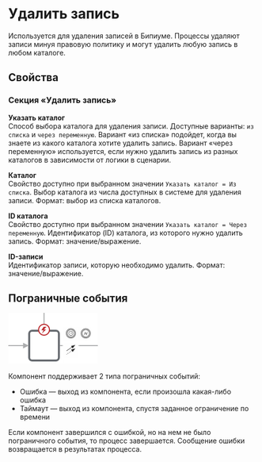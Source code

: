 # Удалить запись

Используется для удаления записей в Бипиуме. Процессы удаляют записи минуя правовую политику и могут удалить любую запись в любом каталоге.

## Свойства

### Секция «Удалить запись»

**Указать каталог**\
Способ выбора каталога для удаления записи. Доступные варианты: `из списка` и `через переменную`. Вариант «из списка» подойдет, когда вы знаете из какого каталога хотите удалить запись. Вариант «через переменную» используется, если нужно удалить запись из разных каталогов в зависимости от логики в сценарии.

**Каталог**\
Свойство доступно при выбранном значении `Указать каталог = Из списка`. Выбор каталога из числа доступных в системе для удаления записи. Формат: выбор из списка каталогов.

**ID каталога**\
Свойство доступно при выбранном значении `Указать каталог = Через переменную`. Идентификатор (ID) каталога, из которого нужно удалить запись. Формат: значение/выражение.

**ID-записи**  \
Идентификатор записи, которую необходимо удалить. Формат: значение/выражение.

## Пограничные события

![](../../../../.gitbook/assets/boundary_any.png)

Компонент поддерживает 2 типа пограничных событий:

* Ошибка — выход из компонента, если произошла какая-либо ошибка
* Таймаут — выход из компонента, спустя заданное ограничение по времени

Если компонент завершился с ошибкой, но на нем не было пограничного события, то процесс завершается. Сообщение ошибки возвращается в результатах процесса.
